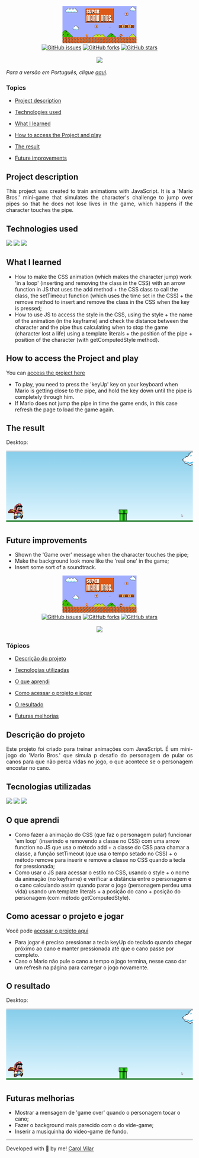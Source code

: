 <div align='center'> <img src="./assets/game-template.png" alt="the original game template"> </div>



<div align='center'>
  <a href="https://github.com/Caroline-Barbosa-Vilar/mario-js/issues"><img alt="GitHub issues" src="https://img.shields.io/github/issues/Caroline-Barbosa-Vilar/mario-js"></a>
  <a href="https://github.com/Caroline-Barbosa-Vilar/mario-js/network"><img alt="GitHub forks" src="https://img.shields.io/github/forks/Caroline-Barbosa-Vilar/mario-js"></a>
  <a href="https://github.com/Caroline-Barbosa-Vilar/mario-js/stargazers"><img alt="GitHub stars" src="https://img.shields.io/github/stars/Caroline-Barbosa-Vilar/mario-js"></a> 
  
  <br>
  <br>
  
  <img src="http://img.shields.io/static/v1?label=STATUS&message=DEVELOPING&color=yellow&style=for-the-badge"/>
</div>

_Para a versão em Português, clique [aqui](#portuguese)._ 


### Topics

- [Project description](#project-description)

- [Technologies used](#technologies-used)

- [What I learned](#what-I-learned)

- [How to access the Project and play](#how-to-access-the-project-and-play) 

- [The result](#the-result)

- [Future improvements](#future-improvements)



## Project description


<p align="justify">
  This project was created to train animations with JavaScript. It is a 'Mario Bros.' mini-game that simulates the character's challenge to jump over pipes so that he does not lose lives in the game, which happens if the character touches the pipe.
</p>



## Technologies used

<div>
  <img src="https://img.shields.io/badge/HTML5-E34F26?style=for-the-badge&logo=html5&logoColor=white">
  <img src="https://img.shields.io/badge/CSS3-1572B6?style=for-the-badge&logo=css3&logoColor=white">
  <img src="https://img.shields.io/badge/JavaScript-F7DF1E?style=for-the-badge&logo=javascript&logoColor=black">
</div>



## What I learned

- How to make the CSS animation (which makes the character jump) work 'in a loop' (inserting and removing the class in the CSS) with an arrow function in JS that uses the add method + the CSS class to call the class, the setTimeout function (which uses the time set in the CSS) + the remove method to insert and remove the class in the CSS when the key is pressed;
- How to use JS to access the style in the CSS, using the style + the name of the animation (in the keyframe) and check the distance between the character and the pipe thus calculating when to stop the game (character lost a life) using a template literals + the position of the pipe + position of the character (with getComputedStyle method).



## How to access the Project and play

You can [access the project here](https://caroline-barbosa-vilar.github.io/mario-js/) 

- To play, you need to press the 'keyUp' key on your keyboard when Mario is getting close to the pipe, and hold the key down until the pipe is completely through him.
- If Mario does not jump the pipe in time the game ends, in this case refresh the page to load the game again.



## The result 

Desktop:

<img src="./assets/mario-js-desktop-screen.gif" alt="the game screen gif">



## Future improvements

- Shown the 'Game over' message when the character touches the pipe;
- Make the background look more like the 'real one' in the game;
- Insert some sort of a soundtrack.


<div id="portuguese">

  
<div align='center'> <img src="./assets/game-template.png" alt="the original game template"> </div>
  

<div align='center'>
  <a href="https://github.com/Caroline-Barbosa-Vilar/mario-js/issues"><img alt="GitHub issues" src="https://img.shields.io/github/issues/Caroline-Barbosa-Vilar/mario-js"></a>
  <a href="https://github.com/Caroline-Barbosa-Vilar/mario-js/network"><img alt="GitHub forks" src="https://img.shields.io/github/forks/Caroline-Barbosa-Vilar/mario-js"></a>
  <a href="https://github.com/Caroline-Barbosa-Vilar/mario-js/stargazers"><img alt="GitHub stars" src="https://img.shields.io/github/stars/Caroline-Barbosa-Vilar/mario-js"></a> 
 
  <br>
  <br>

  <img src="http://img.shields.io/static/v1?label=STATUS&message=DEVELOPING&color=yellow&style=for-the-badge"/>
</div>

  
  
### Tópicos 

- [Descrição do projeto](#descrição-do-projeto)

- [Tecnologias utilizadas](#tecnologias-utilizadas)

- [O que aprendi](#o-que-aprendi)

- [Como acessar o projeto e jogar](#como-acessar-o-projeto-e-jogar)
  
- [O resultado](#o-resultado)  

- [Futuras melhorias](#futuras-melhorias)

  
  
## Descrição do projeto 

<p align="justify">
  Este projeto foi criado para treinar animações com JavaScript. É um mini-jogo do 'Mario Bros.' que simula p desafio do personagem de pular os canos para que não perca vidas no jogo, o que acontece se o personagem encostar no cano.
</p>

  
  
## Tecnologias utilizadas

<div>
  <img src="https://img.shields.io/badge/HTML5-E34F26?style=for-the-badge&logo=html5&logoColor=white">
  <img src="https://img.shields.io/badge/CSS3-1572B6?style=for-the-badge&logo=css3&logoColor=white">
  <img src="https://img.shields.io/badge/JavaScript-F7DF1E?style=for-the-badge&logo=javascript&logoColor=black">
</div>

  
  
## O que aprendi

- Como fazer a animação do CSS (que faz o personagem pular) funcionar 'em loop' (inserindo e removendo a classe no CSS) com uma arrow function no JS que usa o método add + a classe do CSS para chamar a classe, a função setTimeout (que usa o tempo setado no CSS) + o método remove para inserir e remove a classe no CSS quando a tecla for pressionada;
- Como usar o JS para acessar o estilo no CSS, usando o style + o nome da animação (no keyframe) e verificar a distância entre o personagem e o cano calculando assim quando parar o jogo (personagem perdeu uma vida) usando um template literals + a posição do cano + posição do personagem (com método getComputedStyle).


  
## Como acessar o projeto e jogar

Você pode [acessar o projeto aqui](https://caroline-barbosa-vilar.github.io/mario-js/)
  
- Para jogar é preciso pressionar a tecla keyUp do teclado quando chegar próximo ao cano e manter pressionada até que o cano passe por completo. 
- Caso o Mario não pule o cano a tempo o jogo termina, nesse caso dar um refresh na página para carregar o jogo novamente. 

  
  
## O resultado  

Desktop:

<img src="./assets/mario-js-desktop-screen.gif" alt="the game desktop screen gif">


  
## Futuras melhorias
  
- Mostrar a mensagem de 'game over' quando o personagem tocar o cano;
- Fazer o background mais parecido com o do vide-game;
- Inserir a musiquinha do video-game de fundo.  

<hr>

Developed with 🧡 by me!  [Carol Vilar](https://www.linkedin.com/in/carolinebarbosavilar/)
